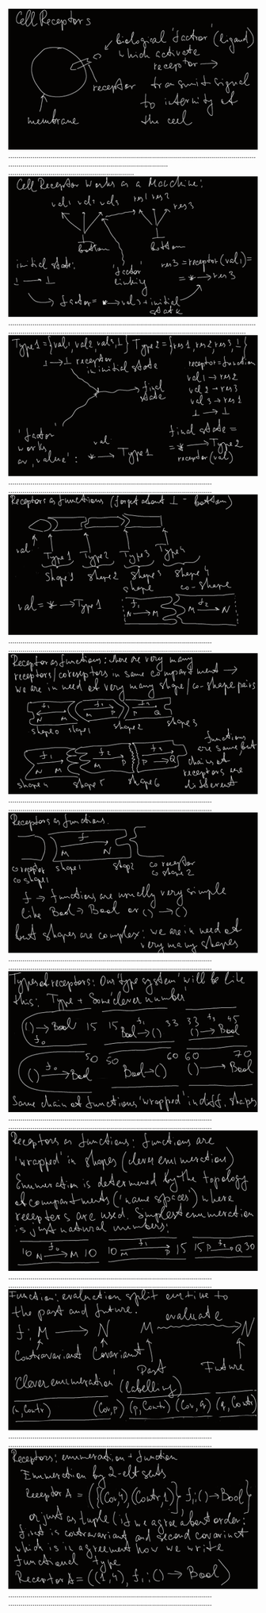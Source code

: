 ![ScreenShot](./pictures/Receptors_0.png)
............................................................................................................................................................................................................
...............................................................
![ScreenShot](./pictures/Receptors_1.png)
...................................................................................................................................................................................................................................................
![ScreenShot](./pictures/Receptors_2.png)
......................................................................................................
......................................................................................................
![ScreenShot](./pictures/Receptors_3.png)
......................................................................................................
......................................................................................................
![ScreenShot](./pictures/Receptors_4.png)
......................................................................................................
......................................................................................................
![ScreenShot](./pictures/Receptors_5.png)
......................................................................................................
......................................................................................................
![ScreenShot](./pictures/Receptors_6.png)
......................................................................................................
......................................................................................................
![ScreenShot](./pictures/Receptors_7.png)
......................................................................................................
......................................................................................................
![ScreenShot](./pictures/Receptors_8.png)
......................................................................................................
......................................................................................................
![ScreenShot](./pictures/Receptors_9.png)
......................................................................................................
......................................................................................................
